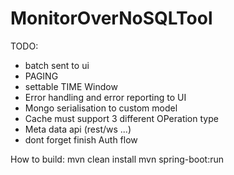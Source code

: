 # MonitorOverNoSQLTool
TODO:
- batch sent to ui
- PAGING
- settable TIME Window
- Error handling and error reporting to UI
- Mongo serialisation to custom model
- Cache must support 3 different OPeration type
- Meta data api (rest/ws ...)
- dont forget finish Auth flow

How to build:
mvn clean install 
mvn spring-boot:run 